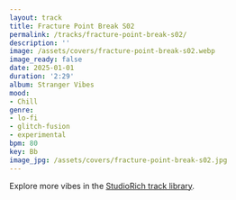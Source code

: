 ```yaml
---
layout: track
title: Fracture Point Break S02
permalink: /tracks/fracture-point-break-s02/
description: ''
image: /assets/covers/fracture-point-break-s02.webp
image_ready: false
date: 2025-01-01
duration: '2:29'
album: Stranger Vibes
mood:
- Chill
genre:
- lo-fi
- glitch-fusion
- experimental
bpm: 80
key: Bb
image_jpg: /assets/covers/fracture-point-break-s02.jpg
---
```


Explore more vibes in the [StudioRich track library](/tracks/).

